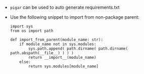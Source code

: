  - `pigar` can be used to auto generate requirements.txt
 - Use the following snippet to import from non-package parent:
   
   ```
   import sys
   from os import path

   def import_from_parent(module_name: str):
       if module_name not in sys.modules:
           sys.path.append( path.dirname( path.dirname( path.abspath(__file__) ) ) )
           return __import__(module_name)
       else:
           return sys.modules[module_name]
   ```
